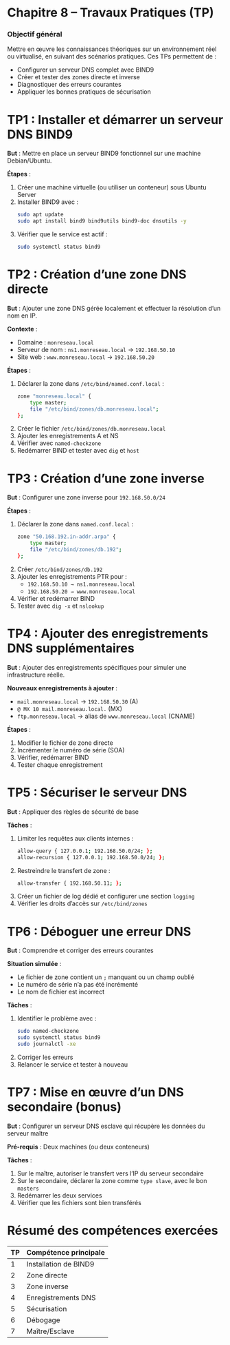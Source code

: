 # Chapitre 8 – Travaux Pratiques (TP)

### Objectif général

Mettre en œuvre les connaissances théoriques sur un environnement réel ou virtualisé, en suivant des scénarios pratiques. Ces TPs permettent de :
- Configurer un serveur DNS complet avec BIND9
- Créer et tester des zones directe et inverse
- Diagnostiquer des erreurs courantes
- Appliquer les bonnes pratiques de sécurisation



# TP1 : Installer et démarrer un serveur DNS BIND9

**But** : Mettre en place un serveur BIND9 fonctionnel sur une machine Debian/Ubuntu.

**Étapes** :
1. Créer une machine virtuelle (ou utiliser un conteneur) sous Ubuntu Server
2. Installer BIND9 avec :
   ```bash
   sudo apt update
   sudo apt install bind9 bind9utils bind9-doc dnsutils -y
   ```
3. Vérifier que le service est actif :
   ```bash
   sudo systemctl status bind9
   ```



# TP2 : Création d’une zone DNS directe

**But** : Ajouter une zone DNS gérée localement et effectuer la résolution d’un nom en IP.

**Contexte** :
- Domaine : `monreseau.local`
- Serveur de nom : `ns1.monreseau.local` → `192.168.50.10`
- Site web : `www.monreseau.local` → `192.168.50.20`

**Étapes** :
1. Déclarer la zone dans `/etc/bind/named.conf.local` :
   ```bash
   zone "monreseau.local" {
       type master;
       file "/etc/bind/zones/db.monreseau.local";
   };
   ```
2. Créer le fichier `/etc/bind/zones/db.monreseau.local`
3. Ajouter les enregistrements A et NS
4. Vérifier avec `named-checkzone`
5. Redémarrer BIND et tester avec `dig` et `host`



# TP3 : Création d’une zone inverse

**But** : Configurer une zone inverse pour `192.168.50.0/24`

**Étapes** :
1. Déclarer la zone dans `named.conf.local` :
   ```bash
   zone "50.168.192.in-addr.arpa" {
       type master;
       file "/etc/bind/zones/db.192";
   };
   ```
2. Créer `/etc/bind/zones/db.192`
3. Ajouter les enregistrements PTR pour :
   - `192.168.50.10 → ns1.monreseau.local`
   - `192.168.50.20 → www.monreseau.local`
4. Vérifier et redémarrer BIND
5. Tester avec `dig -x` et `nslookup`


# TP4 : Ajouter des enregistrements DNS supplémentaires

**But** : Ajouter des enregistrements spécifiques pour simuler une infrastructure réelle.

**Nouveaux enregistrements à ajouter** :
- `mail.monreseau.local` → `192.168.50.30` (A)
- `@ MX 10 mail.monreseau.local.` (MX)
- `ftp.monreseau.local` → alias de `www.monreseau.local` (CNAME)

**Étapes** :
1. Modifier le fichier de zone directe
2. Incrémenter le numéro de série (SOA)
3. Vérifier, redémarrer BIND
4. Tester chaque enregistrement



# TP5 : Sécuriser le serveur DNS

**But** : Appliquer des règles de sécurité de base

**Tâches** :
1. Limiter les requêtes aux clients internes :
   ```bash
   allow-query { 127.0.0.1; 192.168.50.0/24; };
   allow-recursion { 127.0.0.1; 192.168.50.0/24; };
   ```
2. Restreindre le transfert de zone :
   ```bash
   allow-transfer { 192.168.50.11; };
   ```
3. Créer un fichier de log dédié et configurer une section `logging`
4. Vérifier les droits d’accès sur `/etc/bind/zones`



# TP6 : Déboguer une erreur DNS

**But** : Comprendre et corriger des erreurs courantes

**Situation simulée** :
- Le fichier de zone contient un `;` manquant ou un champ oublié
- Le numéro de série n’a pas été incrémenté
- Le nom de fichier est incorrect

**Tâches** :
1. Identifier le problème avec :
   ```bash
   sudo named-checkzone
   sudo systemctl status bind9
   sudo journalctl -xe
   ```
2. Corriger les erreurs
3. Relancer le service et tester à nouveau



# TP7 : Mise en œuvre d’un DNS secondaire (bonus)

**But** : Configurer un serveur DNS esclave qui récupère les données du serveur maître

**Pré-requis** : Deux machines (ou deux conteneurs)

**Tâches** :
1. Sur le maître, autoriser le transfert vers l’IP du serveur secondaire
2. Sur le secondaire, déclarer la zone comme `type slave`, avec le bon `masters`
3. Redémarrer les deux services
4. Vérifier que les fichiers sont bien transférés



# Résumé des compétences exercées

| TP | Compétence principale |
|----|------------------------|
| 1  | Installation de BIND9 |
| 2  | Zone directe |
| 3  | Zone inverse |
| 4  | Enregistrements DNS |
| 5  | Sécurisation |
| 6  | Débogage |
| 7  | Maître/Esclave |

